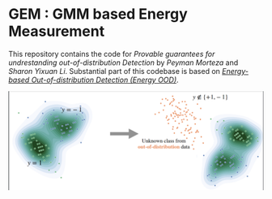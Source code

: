 # GEM : GMM based Energy Measurement

This repository contains the code for *Provable guarantees for undrestanding out-of-distribution Detection* by *Peyman Morteza* and *Sharon Yixuan Li*. Substantial part of this codebase is based on [*Energy-based Out-of-distribution Detection (Energy OOD)*](https://github.com/wetliu/energy_ood). 

![Alt text](teaser.png "OOD detection")
